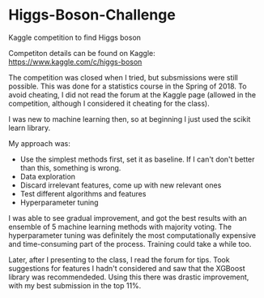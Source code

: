 # Higgs-Boson-Challenge
Kaggle competition to find Higgs boson

Competiton details can be found on Kaggle:
https://www.kaggle.com/c/higgs-boson

The competition was closed when I tried, but subsmissions were still possible. This was done for a statistics course in the Spring of 2018. To avoid cheating, I did not read 
the forum at the Kaggle page (allowed in the competition, although I considered it cheating for the class).

I was new to machine learning then, so at beginning I just used the scikit learn library. 

My approach was:
* Use the simplest methods first, set it as baseline. If I can't don't better than this, something is wrong.
* Data exploration 
* Discard irrelevant features, come up with new relevant ones
* Test different algorithms and features
* Hyperparameter tuning

I was able to see gradual improvement, and got the best results with an ensemble of 5 machine learning methods with majority voting. 
The hyperparameter tuning was definitely the most computationally expensive and time-consuming part of the process. Training could take a while too.

Later, after I presenting to the class, I read the forum for tips. Took suggestions for features I hadn't considered and saw that the
XGBoost library was recommendeded. Using this there was drastic improvement, with my best submission in the top 11%. 
